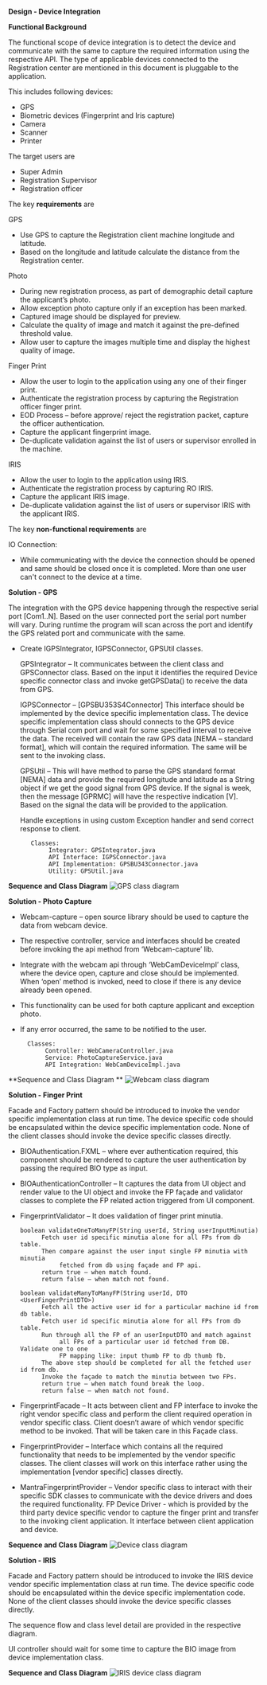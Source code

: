**Design - Device Integration**

**Functional Background**

The functional scope of device integration is to detect the device and communicate 
with the same to capture the required information using the respective API. 
The type of applicable devices connected to the Registration center are 
mentioned in this document is pluggable to the application.

This includes following devices:
-   GPS
-   Biometric devices (Fingerprint and Iris capture)
-   Camera
-   Scanner
-   Printer

The target users are
-   Super Admin
-   Registration Supervisor
-   Registration officer

The key **requirements** are

GPS
-   Use GPS to capture the Registration client machine longitude and latitude.
-   Based on the longitude and latitude calculate the distance from the Registration center.

Photo
-   During new registration process, as part of demographic detail capture the applicant’s photo.
-   Allow exception photo capture only if an exception has been marked.
-   Captured image should be displayed for preview.
-   Calculate the quality of image and match it against the pre-defined threshold value.
-   Allow user to capture the images multiple time and display the highest quality of image.

Finger Print
-   Allow the user to login to the application using any one of their finger print.
-   Authenticate the registration process by capturing the Registration officer finger print.
-   EOD Process – before approve/ reject the registration packet, capture the officer authentication.
-   Capture the applicant fingerprint image.
-   De-duplicate validation against the list of users or supervisor enrolled in the machine.

IRIS
-	Allow the user to login to the application using IRIS.
-   Authenticate the registration process by capturing RO IRIS.
-   Capture the applicant IRIS image.
-   De-duplicate validation against the list of users or supervisor IRIS with the applicant IRIS.
 
The key **non-functional requirements** are

IO Connection:

-   While communicating with the device the connection should be opened and same should be closed
    once it is completed. More than one user can't connect to the device at a time.

**Solution - GPS**

The integration with the GPS device happening through the respective serial port [Com1..N].
Based on the user connected port the serial port number will vary.
During runtime the program will scan across the port and identify the GPS related port and communicate with the same.
-  Create IGPSIntegrator, IGPSConnector, GPSUtil classes.

     GPSIntegrator – 
          It communicates between the client class and GPSConnector class.
          Based on the input it identifies the required Device specific connector class
          and invoke getGPSData() to receive the data from GPS.
     
     IGPSConnector – [GPSBU353S4Connector]
          This interface should be implemented by the device specific implementation class.
          The device specific implementation class should connects to the GPS device through
          Serial com port and wait for some specified interval to receive the data.
          The received will contain the raw GPS data [NEMA – standard format],
          which will contain the required information. The same will be sent to the invoking class.
     
     GPSUtil –
          This will have method to parse the GPS standard format [NEMA] data and provide
          the required longitude and latitude as a String object if we get the good signal from GPS device.
          If the signal is week, then the message [GPRMC] will have the respective indication [V].
          Based on the signal the data will be provided to the application.
      
     Handle exceptions in using custom Exception handler and send correct response to client.

          Classes:
               Integrator: GPSIntegrator.java
               API Interface: IGPSConnector.java
               API Implementation: GPSBU343Connector.java
               Utility: GPSUtil.java

**Sequence and Class Diagram**
![GPS class diagram](_images/gps-device-integration.png)

**Solution - Photo Capture**

-   Webcam-capture – open source library should be used to capture the data from webcam device.
-   The respective controller, service and interfaces should be created before 
    invoking the api method from ‘Webcam-capture’ lib.
-   Integrate with the webcam api through ‘WebCamDeviceImpl’ class, 
    where the device open, capture and close should be implemented. 
    When ‘open’ method is invoked, need to close if there is any device already been opened.
-   This functionality can be used for both capture applicant and exception photo.
-   If any error occurred, the same to be notified to the user.

          Classes:           
               Controller: WebCameraController.java
               Service: PhotoCaptureService.java
               API Integration: WebCamDeviceImpl.java

**Sequence and Class Diagram **
![Webcam class diagram](_images/webcam-device-integration.png)

**Solution - Finger Print**

Facade and Factory pattern should be introduced to invoke the vendor specific implementation class
at run time. The device specific code should be encapsulated within the device specific implementation code.
None of the client classes should invoke the device specific classes directly. 

-    BIOAuthentication.FXML – where ever authentication required, this component
          should be rendered to capture the user authentication by passing the required BIO type as input.
					
-    BIOAuthenticationController –
          It captures the data from UI object and render value to the UI
          object and invoke the FP façade and validator classes to complete
          the FP related action triggered from UI component.

-    FingerprintValidator –
		  It does validation of finger print minutia.
		  
         boolean validateOneToManyFP(String userId, String userInputMinutia)
               Fetch user id specific minutia alone for all FPs from db table.
               Then compare against the user input single FP minutia with minutia 
                    fetched from db using façade and FP api.
               return true – when match found.
               return false – when match not found.

         boolean validateManyToManyFP(String userId, DTO <UserFingerPrintDTO>)
               Fetch all the active user id for a particular machine id from db table.
               Fetch user id specific minutia alone for all FPs from db table.
               Run through all the FP of an userInputDTO and match against
                    all FPs of a particular user id fetched from DB. Validate one to one 
                    FP mapping like: input thumb FP to db thumb fb. 
               The above step should be completed for all the fetched user id from db.
               Invoke the façade to match the minutia between two FPs.
               return true – when match found break the loop.
               return false – when match not found.
     
-    FingerprintFacade –
		      It acts between client and FP interface to invoke the
          right vendor specific class and perform the client required operation in
          vendor specific class. Client doesn’t aware of which vendor specific method to be invoked. 
          That will be taken care in this Façade class.

-    FingerprintProvider –
		      Interface which contains all the required 
          functionality that needs to be implemented by the vendor specific classes. 
          The client classes will work on this interface rather using the 
          implementation [vendor specific] classes directly. 
					
-    MantraFingerprintProvider –
          Vendor specific class to interact with their specific
          SDK classes to communicate with the device drivers and does the required functionality.
          FP Device Driver     - which is provided by the third party device specific vendor 
          to capture the finger print and transfer to the invoking client application.
          It interface between client application and device.
      
**Sequence and Class Diagram**
![Device class diagram](_images/fingerprint-device-integration.png)


**Solution - IRIS**

Facade and Factory pattern should be introduced to invoke the IRIS device vendor specific implementation class
at run time. The device specific code should be encapsulated within the device specific implementation code.
None of the client classes should invoke the device specific classes directly. 

The sequence flow and class level detail are provided in the respective diagram. 

UI controller should wait for some time to capture the BIO image from device implementation class.

**Sequence and Class Diagram**
![IRIS device class diagram](_images/iris-device-integration.png)
